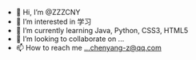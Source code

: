 - 👋 Hi, I’m @ZZZCNY
- 👀 I’m interested in 学习
- 🌱 I’m currently learning Java, Python, CSS3, HTML5
- 💞️ I’m looking to collaborate on ...
- 📫 How to reach me ...chenyang-z@qq.com

<!---
ZZZCNY/ZZZCNY is a ✨ special ✨ repository because its `README.md` (this file) appears on your GitHub profile.
You can click the Preview link to take a look at your changes.
--->
